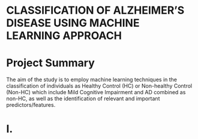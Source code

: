 # CLASSIFICATION OF ALZHEIMER’S DISEASE USING MACHINE LEARNING APPROACH

# Project Summary
The aim of the study is to employ machine learning techniques in the classification of individuals 
as Healthy Control (HC) or Non-healthy Control (Non-HC) which include Mild Cognitive Impairment and AD combined as non-HC, as well as the identification of relevant 
and important predictors/features.


# I. 
